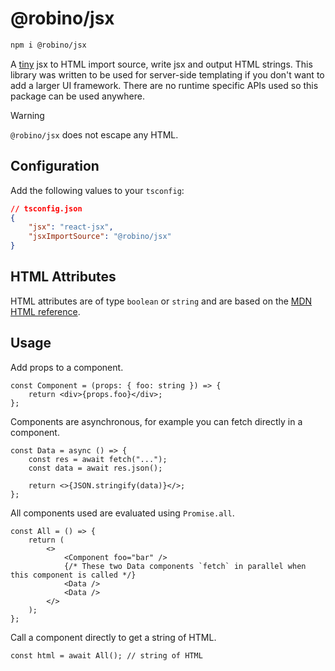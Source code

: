 # @robino/jsx

```bash
npm i @robino/jsx
```

A [tiny](https://npmgraph.js.org/?q=%40robino%2Fjsx) jsx to HTML import source, write jsx and output HTML strings. This library was written to be used for server-side templating if you don't want to add a larger UI framework. There are no runtime specific APIs used so this package can be used anywhere.

> [!WARNING]
>
> `@robino/jsx` does not escape any HTML.

## Configuration

Add the following values to your `tsconfig`:

```json
// tsconfig.json
{
	"jsx": "react-jsx",
	"jsxImportSource": "@robino/jsx"
}
```

## HTML Attributes

HTML attributes are of type `boolean` or `string` and are based on the [MDN HTML reference](https://developer.mozilla.org/en-US/docs/Web/HTML).

## Usage

Add props to a component.

```tsx
const Component = (props: { foo: string }) => {
	return <div>{props.foo}</div>;
};
```

Components are asynchronous, for example you can fetch directly in a component.

```tsx
const Data = async () => {
	const res = await fetch("...");
	const data = await res.json();

	return <>{JSON.stringify(data)}</>;
};
```

All components used are evaluated using `Promise.all`.

```tsx
const All = () => {
	return (
		<>
			<Component foo="bar" />
			{/* These two Data components `fetch` in parallel when this component is called */}
			<Data />
			<Data />
		</>
	);
};
```

Call a component directly to get a string of HTML.

```tsx
const html = await All(); // string of HTML
```
